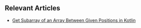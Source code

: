 ## Relevant Articles
- [Get Subarray of an Array Between Given Positions in Kotlin](https://www.baeldung.com/kotlin/subarray-index-range)
